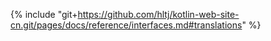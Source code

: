 {% include "git+https://github.com/hltj/kotlin-web-site-cn.git/pages/docs/reference/interfaces.md#translations" %}
